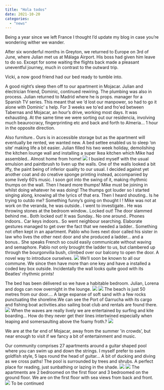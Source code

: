 ```yaml
---
title: "Hola todos"
date: 2021-10-20
categories: 
  - "news"
---
```


Being a year since we left France I thought I’d update my blog in case you’re wondering wither we wander.

After six wonderful months in Greyton, we returned to Europe on 3rd of June, where Julian met us at Málaga Airport. His boss had given him leave to do so. Except for some waiting the flights back made a pleasant uneventful journey, much in contrast to the outward trip.

Vicki, a now good friend had our bed ready to tumble into.

A good night’s sleep then off to our apartment in Mojacar. Julian and électrician friend, Dominic, continued rewiring. The plumbing was also in process. Julian returned to Madrid where he is props. manager for a Spanish TV series. This meant that we ’d lost our manpower, so had to go it alone with Dominic’ s help. For 3 weeks we to'ed and fro'ed between Tabernas and Mojacar, an hour’s drive, working most days. It was exhausting. At the same time we were sorting out our residencia, involving much beaurocracy, fingerprinting etc and back and forth to Almeria… 1 hour in the opposite direction.

Also furniture.. Ours is in accessible storage but as the apartment will eventually be rented, we wanted new. A bed settee enabled us to sleep ‘on site’ making life a bit easier. Julian filled his two week holiday, demolishing the kitchen lounge wall and installing a super Ikea kitchen which Mike had assembled.. Almost home from home!
![](images/4d0548948b9d2f9b9bb965b1167b7d0fd1bfce0e.jpg)
I busied myself with the usual emulsion and paintbrush to liven up the walls. One of the walls looked a bit iffy, the paint being of inferior quality to our usual. I decided against yet another coat and do creative sponge printing instead, accompanied by some lively 60’s music. I soon got into the swing of it, making rhythmic thumps on the wall. Then I heard more thumps! Mike must be joining in whilst doing whatever he was doing! The thumps got louder so I started singing along, knowing all the lyrics of that era. Then I heard shouting.. Is he trying to outdo me? Something funny’s going on thought I ! Mike was not at work on the veranda, he was outside.. I went to investigate.. He was throwing stones at the bedroom window.. Locked out! The door slammed behind me.. Both locked out! It was Sunday.. No one around.. Phones indoors.. Car keys indoors.. So went neighbour searching. Elaborate gestures managed to get over the fact that we needed a ladder.. Something not often kept in an apartment. Pablo who lives next door called his sister in law who lives the other next door and she produced a ladder… and a bonus.. She speaks French so could easily communicate without waving and semaphore. Pablo not only brought the ladder to us, but clambered up through the bourgonvilia bush, climbed over our balcony to open the door. A novel way to introduce ourselves.
![](images/6f1ad67aa553f5727c293464793430f80d1597d1.jpg)
We’ll soon be known to all our commune. We since then have more than one key and have a installed a coded key box outside. Incidentally the wall looks quite good with its Beatles’ rhythmic prints!

The bed has been délivered so we have a habitable bedroom. Julian, Lorena and dogs can now overnight in the lounge.
![](images/b6b48a4ab96c4000e63aa65bf3346a5de5263e15.jpg)
![](images/531638e6851b4b64fad1206af226a483db105068.jpg)
The beach is just 50 metres from our door…. A large expanse of soft sand with a few rocks punctuating the shoreline.We can see the Port of Garrucha with its cargo and fishing boat activities.also sailing boat club and rentals are found there.
![](images/40fb6dc8a7e9327b254cbfc87220fafa776b37c3.jpg)
When the waves are really lively we are entertained by surfing and kite boarding… How do they never get their lines intertwined especially when leaping and somersaulting above the foamy froth.?
![](images/1280f54d1ad1d90ddab5ba57dd5cf8701b18b3dc.png)
 

We are at the far end of Mojacar, away from the summer 'in crowds’, but near enough to visit if we fancy a bit of entertainment and music.

Our community comprises 27 apartments around a guitar shaped pool where you can swim up and down the strings. I myself prefer to swim goldfish style, 5 laps round the head of guitar… A bit of ducking and diving as we cross paths! The pool is surrounded by trees and shrubs. A perfect place for reading, just sunbathing or lazing in the shade.
![](images/bb29e2ded697bb5709a8f2b0164610887f7552e3.jpg)
![](images/6860a486a0ed4061ac346fc815e72d0b28fa19b1.jpg)
The apartments are 2 bedroomed on the first floor and 3 bedroomed on the ground floor. We are on the first floor with sea views from back and front.
![](images/72dce656b7ec2d30c128cc3ad1918ed575bb1cb3.jpg)
To be continued
